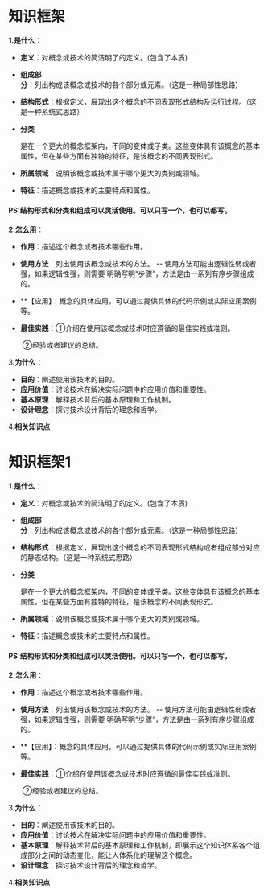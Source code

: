 # 知识框架

**1.是什么**：

- **定义**：对概念或技术的简洁明了的定义。(包含了本质)	

- **组成部分**：列出构成该概念或技术的各个部分或元素。（这是一种局部性思路）

- **结构形式**：根据定义，展现出这个概念的不同表现形式结构及运行过程。（这是一种系统式思路）

- **分类**

  是在一个更大的概念框架内，不同的变体或子类。这些变体具有该概念的基本属性，但在某些方面有独特的特征，是该概念的不同表现形式。

  

- **所属领域**：说明该概念或技术属于哪个更大的类别或领域。

- **特征**：描述概念或技术的主要特点和属性。

#### PS:结构形式和分类和组成可以灵活使用。可以只写一个，也可以都写。

**2.怎么用**：

- **作用**：描述这个概念或者技术哪些作用。

- **使用方法**：列出使用该概念或技术的方法。             --  使用方法可能由逻辑性弱或者强，如果逻辑性强，则需要                                                                明确写明“步骤”，方法是由一系列有序步骤组成的。

- **【应用】：概念的具体应用，可以通过提供具体的代码示例或实际应用案例等。

- **最佳实践**：①介绍在使用该概念或技术时应遵循的最佳实践或准则。

  ​                     ②经验或者建议的总结。



3.**为什么**：

- **目的**：阐述使用该技术的目的。
- **应用价值**：讨论技术在解决实际问题中的应用价值和重要性。
- **基本原理**：解释技术背后的基本原理和工作机制。
- **设计理念**：探讨技术设计背后的理念和哲学。

4.**相关知识点**    

# 知识框架1

**1.是什么**：

- **定义**：对概念或技术的简洁明了的定义。(包含了本质)	

- **组成部分**：列出构成该概念或技术的各个部分或元素。（这是一种局部性思路）

- **结构形式**：根据定义，展现出这个概念的不同表现形式结构或者组成部分对应的静态结构。（这是一种系统式思路）

- **分类**

  是在一个更大的概念框架内，不同的变体或子类。这些变体具有该概念的基本属性，但在某些方面有独特的特征，是该概念的不同表现形式。

  

- **所属领域**：说明该概念或技术属于哪个更大的类别或领域。

- **特征**：描述概念或技术的主要特点和属性。

#### PS:结构形式和分类和组成可以灵活使用。可以只写一个，也可以都写。

**2.怎么用**：

- **作用**：描述这个概念或者技术哪些作用。

- **使用方法**：列出使用该概念或技术的方法。             --  使用方法可能由逻辑性弱或者强，如果逻辑性强，则需要                                                                明确写明“步骤”，方法是由一系列有序步骤组成的。

- **【应用】：概念的具体应用，可以通过提供具体的代码示例或实际应用案例等。

- **最佳实践**：①介绍在使用该概念或技术时应遵循的最佳实践或准则。

  ​                     ②经验或者建议的总结。



3.**为什么**：

- **目的**：阐述使用该技术的目的。
- **应用价值**：讨论技术在解决实际问题中的应用价值和重要性。
- **基本原理**：解释技术背后的基本原理和工作机制，即展示这个知识体系各个组成部分之间的动态变化，能让人体系化的理解这个概念。
- **设计理念**：探讨技术设计背后的理念和哲学。

4.**相关知识点**
